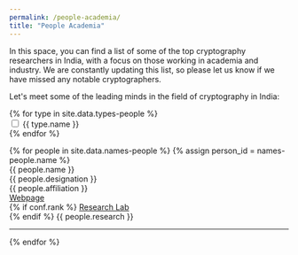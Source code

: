 ```yaml
---
permalink: /people-academia/
title: "People Academia"
---
```


In this space, you can find a list of some of the top cryptography researchers in India, with a focus on those working in academia and industry. We are constantly updating this list, so please let us know if we have missed any notable cryptographers.

Let's meet some of the leading minds in the field of cryptography in India:

<div class="row">
      <div class="col-xs-12">
        <!-- <div class="well"> -->
          <form class="form-inline">
            <div class="form-group">
              <!--<span class="mytitle">Category: </span> -->
              {% for type in site.data.types-people %}
              <div class="checkbox">
                <label>
                  <input type="checkbox" id="{{ type.tag }}-checkbox" class=""> {{ type.name }}
                </label>
              </div>
              {% endfor %}
            </div>
          </form>
        <!-- </div> -->
      </div>
</div>

<div class="people-container">
    {% for people in site.data.names-people %}
    {% assign person_id = names-people.name %}
    <div id="{{ person_id }}" class="people {% for tag in names-people.tags %} {{tag}} {% endfor %}">
      <div class="row">
          {{ people.name }}<br>
          {{ people.designation }}<br>
          {{ people.affiliation }}<br>
          <a class="people-webpage" href="{{people.webpage}}" target="_blank">Webpage</a><br>
          {% if conf.rank %}
          <a class="people-webpagelab" href="{{people.webpagelab}}" target="_blank">Research Lab</a><br>
          {% endif %}
          {{ people.research }}<br>
      </div>
      <hr>
    </div>
    {% endfor %}
</div>

<script src="{{ site.baseurl}}/assets/js/main.js" async></script>